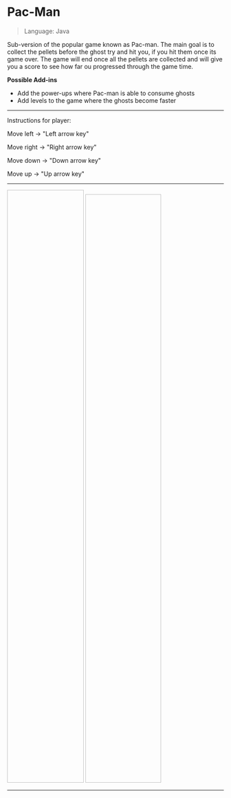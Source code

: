 # Pac-Man
> Language: Java

Sub-version of the popular game known as Pac-man. The main goal is to collect the pellets before the ghost try 
and hit you, if you hit them once its game over. The game will end once all the pellets are collected and will 
give you a score to see how far ou progressed through the game time. 

**Possible Add-ins**
- Add the power-ups where Pac-man is able to consume ghosts
- Add levels to the game where the ghosts become faster
________________________________________________________________________________
Instructions for player:

Move left -> "Left arrow key"

Move right -> "Right arrow key"

Move down -> "Down arrow key"

Move up -> "Up arrow key"
________________________________________________________________________________
<img src=" " width=35.25% height=35.25%>

<img src=" " width=35% height=35%>

________________________________________________________________________________
